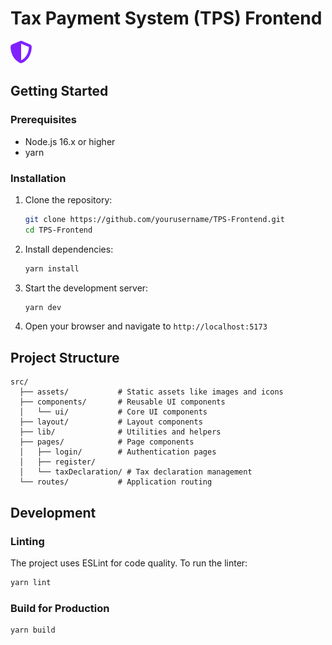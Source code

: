 # Tax Payment System (TPS) Frontend

![TPS Frontend](./src/assets/logo.png)

## Getting Started

### Prerequisites

- Node.js 16.x or higher
- yarn

### Installation

1. Clone the repository:

   ```bash
   git clone https://github.com/yourusername/TPS-Frontend.git
   cd TPS-Frontend
   ```

2. Install dependencies:

   ```bash
   yarn install
   ```

3. Start the development server:

   ```bash
   yarn dev
   ```

4. Open your browser and navigate to `http://localhost:5173`

## Project Structure

```
src/
  ├── assets/           # Static assets like images and icons
  ├── components/       # Reusable UI components
  │   └── ui/           # Core UI components
  ├── layout/           # Layout components
  ├── lib/              # Utilities and helpers
  ├── pages/            # Page components
  │   ├── login/        # Authentication pages
  │   ├── register/
  │   └── taxDeclaration/ # Tax declaration management
  └── routes/           # Application routing
```

## Development

### Linting

The project uses ESLint for code quality. To run the linter:

```bash
yarn lint
```

### Build for Production

```bash
yarn build
```



